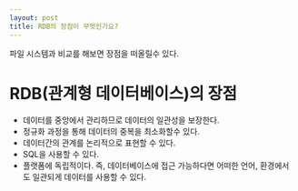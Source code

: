 ```yaml
---
layout: post
title: RDB의 장점이 무엇인가요?
---
```


파일 시스템과 비교를 해보면 장점을 떠올릴수 있다.

# RDB(관계형 데이터베이스)의 장점
* 데이터를 중앙에서 관리하므로 데이터의 일관성을 보장한다.
* 정규화 과정을 통해 데이터의 중복을 최소화할수 있다.
* 데이터간의 관계를 논리적으로 표현할 수 있다.
* SQL을 사용할 수 있다.
* 플랫폼에 독립적이다. 즉, 데이터베이스에 접근 가능하다면 어떠한 언어, 환경에서도 일관되게 데이터를 사용할 수 있다.
